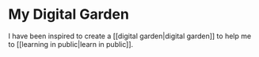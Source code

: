 # My Digital Garden

I have been inspired to create a [[digital garden|digital garden]] to help me to [[learning in public|learn in public]].